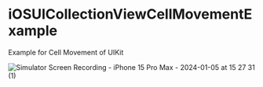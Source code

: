 # iOSUICollectionViewCellMovementExample
Example for Cell Movement of UIKit

![Simulator Screen Recording - iPhone 15 Pro Max - 2024-01-05 at 15 27 31 (1)](https://github.com/ios-swift-examples/iOSUICollectionViewCellMovementExample/assets/16129260/5f771057-d7ef-4428-bf2c-d02f971859d1)
